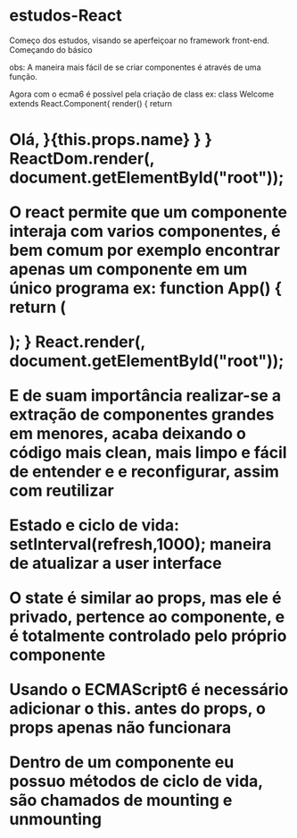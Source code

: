 # estudos-React
Começo dos estudos, visando se aperfeiçoar no framework front-end. Começando do básico  


obs:
 A maneira mais fácil de se criar componentes é através de uma função.

Agora com o ecma6 é possível pela criação de class
ex: 
class Welcome extends React.Component{
    render() {
        return <h1>Olá, }{this.props.name}
    }
}
ReactDom.render(<Welcome name="RL"/>, document.getElementById("root"));

O react permite que um componente interaja com varios componentes, é bem comum por exemplo encontrar apenas um componente <App> em um único programa 
ex:
function App() {
    return (
        <div>
            <Welcome name="RL System"/>
            <Welcome name="Walesson"/>
            <Welcome name="Ao curso de React"/>
        </div>
    );
}
React.render(<App/>, document.getElementById("root"));

E de suam importância realizar-se a extração de componentes grandes em menores, acaba deixando o código mais clean, mais limpo e fácil de entender e e reconfigurar, assim com reutilizar 

Estado e ciclo de vida:
setInterval(refresh,1000); maneira de atualizar a user interface

O state é similar ao props, mas ele é privado, pertence ao componente, e é totalmente controlado pelo próprio componente

Usando o ECMAScript6 é necessário adicionar o this. antes do props, o props apenas não funcionara 

Dentro de um componente eu possuo métodos de ciclo de vida, são chamados de mounting e unmounting 